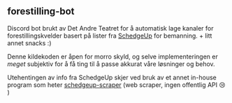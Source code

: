 forestilling-bot
--------------------------
Discord bot brukt av Det Andre Teatret for å automatisk lage kanaler for forestillingskvelder basert på lister
fra [SchedgeUp](https://schedgeup.com) for bemanning. + litt annet snacks :)

Denne kildekoden er åpen for morro skyld, og selve implementeringen er _meget_ subjektiv for å få ting til å passe akkurat våre løsninger og behov.

Utehentingen av info fra SchedgeUp skjer ved bruk av et annet in-house program som heter [schedgeup-scraper](https://github.com/detandreteatret/schedgeup-scraper) (web scraper, ingen offentlig API :cry: )
